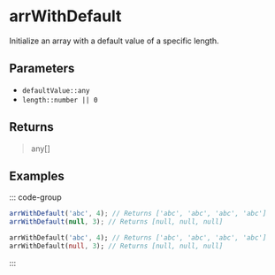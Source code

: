 # arrWithDefault <Lang dart js />

Initialize an array with a default value of a specific length.

## Parameters

- `defaultValue::any`
- `length::number || 0`

## Returns

> any[]

## Examples

::: code-group

```javascript [JavaScript]
arrWithDefault('abc', 4); // Returns ['abc', 'abc', 'abc', 'abc']
arrWithDefault(null, 3); // Returns [null, null, null]
```

```dart [Dart]
arrWithDefault('abc', 4); // Returns ['abc', 'abc', 'abc', 'abc']
arrWithDefault(null, 3); // Returns [null, null, null]
```

:::
